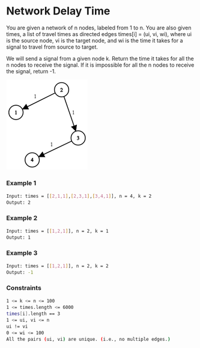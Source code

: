 # Network Delay Time

You are given a network of n nodes, labeled from 1 to n. You are also given times, a list of travel times as directed edges times[i] = (ui, vi, wi), where ui is the source node, vi is the target node, and wi is the time it takes for a signal to travel from source to target.

We will send a signal from a given node k. Return the time it takes for all the n nodes to receive the signal. If it is impossible for all the n nodes to receive the signal, return -1.

[![931_example_1](931_example_1.png)]()
### Example 1
```sh
Input: times = [[2,1,1],[2,3,1],[3,4,1]], n = 4, k = 2
Output: 2
```

### Example 2
```sh
Input: times = [[1,2,1]], n = 2, k = 1
Output: 1
```

### Example 3
```sh
Input: times = [[1,2,1]], n = 2, k = 2
Output: -1
```

### Constraints
```sh
1 <= k <= n <= 100
1 <= times.length <= 6000
times[i].length == 3
1 <= ui, vi <= n
ui != vi
0 <= wi <= 100
All the pairs (ui, vi) are unique. (i.e., no multiple edges.)
```
